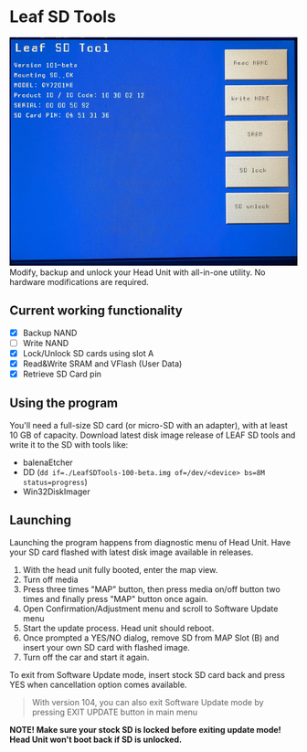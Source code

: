 # Leaf SD Tools
<img src="https://github.com/developerfromjokela/leafsdtools/blob/master/leafsdtool.jpg" height="400">
Modify, backup and unlock your Head Unit with all-in-one utility.
No hardware modifications are required.

## Current working functionality
- [x] Backup NAND
- [ ] Write NAND
- [x] Lock/Unlock SD cards using slot A
- [x] Read&Write SRAM and VFlash (User Data)
- [x] Retrieve SD Card pin

## Using the program
You'll need a full-size SD card (or micro-SD with an adapter), with at least 10 GB of capacity.
Download latest disk image release of LEAF SD tools and write it to the SD with tools like:
- balenaEtcher
- DD (`dd if=./LeafSDTools-100-beta.img of=/dev/<device> bs=8M status=progress`)
- Win32DiskImager

## Launching
Launching the program happens from diagnostic menu of Head Unit.
Have your SD card flashed with latest disk image available in releases.

1. With the head unit fully booted, enter the map view.
2. Turn off media
3. Press three times "MAP" button, then press media on/off button two times and finally press "MAP" button once again.
4. Open Confirmation/Adjustment menu and scroll to Software Update menu
5. Start the update process. Head unit should reboot.
6. Once prompted a YES/NO dialog, remove SD from MAP Slot (B) and insert your own SD card with flashed image.
7. Turn off the car and start it again.

To exit from Software Update mode, insert stock SD card back and press YES when cancellation option comes available.  

> With version 104, you can also exit Software Update mode by pressing EXIT UPDATE button in main menu

**NOTE! Make sure your stock SD is locked before exiting update mode! Head Unit won't boot back if SD is unlocked.**
